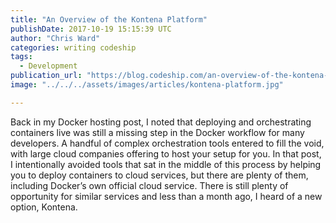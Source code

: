 ```yaml
---
title: "An Overview of the Kontena Platform"
publishDate: 2017-10-19 15:15:39 UTC
author: "Chris Ward"
categories: writing codeship
tags:
  - Development
publication_url: "https://blog.codeship.com/an-overview-of-the-kontena-platform/"
image: "../../../assets/images/articles/kontena-platform.jpg"

---
```

Back in my Docker hosting post, I noted that deploying and orchestrating containers live was still a missing step in the Docker workflow for many developers. A handful of complex orchestration tools entered to fill the void, with large cloud companies offering to host your setup for you. In that post, I intentionally avoided tools that sat in the middle of this process by helping you to deploy containers to cloud services, but there are plenty of them, including Docker’s own official cloud service. There is still plenty of opportunity for similar services and less than a month ago, I heard of a new option, Kontena.

